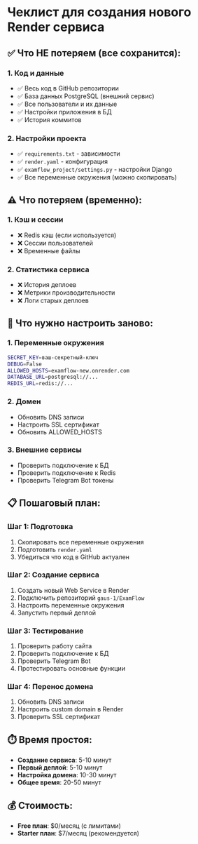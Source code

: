 # Чеклист для создания нового Render сервиса

## ✅ Что НЕ потеряем (все сохранится):

### **1. Код и данные**
- ✅ Весь код в GitHub репозитории
- ✅ База данных PostgreSQL (внешний сервис)
- ✅ Все пользователи и их данные
- ✅ Настройки приложения в БД
- ✅ История коммитов

### **2. Настройки проекта**
- ✅ `requirements.txt` - зависимости
- ✅ `render.yaml` - конфигурация
- ✅ `examflow_project/settings.py` - настройки Django
- ✅ Все переменные окружения (можно скопировать)

## ⚠️ Что потеряем (временно):

### **1. Кэш и сессии**
- ❌ Redis кэш (если используется)
- ❌ Сессии пользователей
- ❌ Временные файлы

### **2. Статистика сервиса**
- ❌ История деплоев
- ❌ Метрики производительности
- ❌ Логи старых деплоев

## 🔧 Что нужно настроить заново:

### **1. Переменные окружения**
```bash
SECRET_KEY=ваш-секретный-ключ
DEBUG=False
ALLOWED_HOSTS=examflow-new.onrender.com
DATABASE_URL=postgresql://...
REDIS_URL=redis://...
```

### **2. Домен**
- Обновить DNS записи
- Настроить SSL сертификат
- Обновить ALLOWED_HOSTS

### **3. Внешние сервисы**
- Проверить подключение к БД
- Проверить подключение к Redis
- Проверить Telegram Bot токены

## 📋 Пошаговый план:

### **Шаг 1: Подготовка**
1. Скопировать все переменные окружения
2. Подготовить `render.yaml`
3. Убедиться что код в GitHub актуален

### **Шаг 2: Создание сервиса**
1. Создать новый Web Service в Render
2. Подключить репозиторий `gaus-1/ExamFlow`
3. Настроить переменные окружения
4. Запустить первый деплой

### **Шаг 3: Тестирование**
1. Проверить работу сайта
2. Проверить подключение к БД
3. Проверить Telegram Bot
4. Протестировать основные функции

### **Шаг 4: Перенос домена**
1. Обновить DNS записи
2. Настроить custom domain в Render
3. Проверить SSL сертификат

## ⏱️ Время простоя:
- **Создание сервиса**: 5-10 минут
- **Первый деплой**: 5-10 минут
- **Настройка домена**: 10-30 минут
- **Общее время**: 20-50 минут

## 💰 Стоимость:
- **Free план**: $0/месяц (с лимитами)
- **Starter план**: $7/месяц (рекомендуется)
